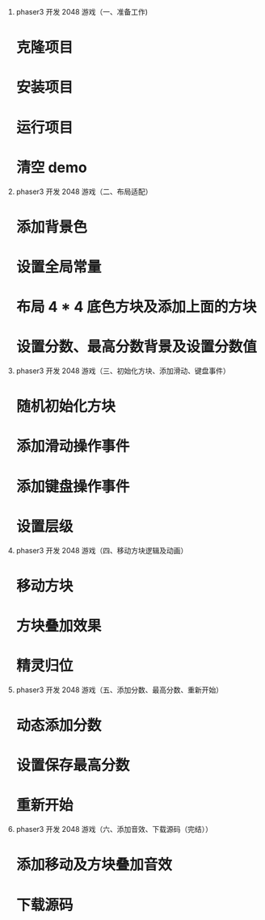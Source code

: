 
1. phaser3 开发 2048 游戏（一、准备工作)
    # 克隆项目
    # 安装项目 
    # 运行项目
    # 清空 demo

2. phaser3 开发 2048 游戏（二、布局适配）
    # 添加背景色
    # 设置全局常量
    # 布局 4 * 4 底色方块及添加上面的方块
    # 设置分数、最高分数背景及设置分数值

3. phaser3 开发 2048 游戏（三、初始化方块、添加滑动、键盘事件）
    # 随机初始化方块
    # 添加滑动操作事件
    # 添加键盘操作事件
    # 设置层级
    
4. phaser3 开发 2048 游戏（四、移动方块逻辑及动画）
    # 移动方块
    # 方块叠加效果
    # 精灵归位
5. phaser3 开发 2048 游戏（五、添加分数、最高分数、重新开始）
    # 动态添加分数
    # 设置保存最高分数
    # 重新开始
6. phaser3 开发 2048 游戏（六、添加音效、下载源码（完结））
    # 添加移动及方块叠加音效
    # 下载源码
